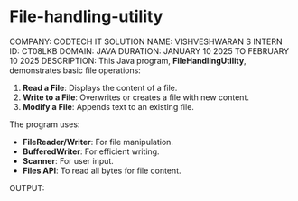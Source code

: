 # File-handling-utility
COMPANY: CODTECH IT SOLUTION
NAME: VISHVESHWARAN S
INTERN ID: CT08LKB
DOMAIN: JAVA
DURATION: JANUARY 10 2025 TO FEBRUARY 10 2025
DESCRIPTION:
This Java program, **FileHandlingUtility**, demonstrates basic file operations:
1. **Read a File**: Displays the content of a file.
2. **Write to a File**: Overwrites or creates a file with new content.
3. **Modify a File**: Appends text to an existing file.

The program uses:
- **FileReader/Writer**: For file manipulation.
- **BufferedWriter**: For efficient writing.
- **Scanner**: For user input.
- **Files API**: To read all bytes for file content.
  
OUTPUT:
